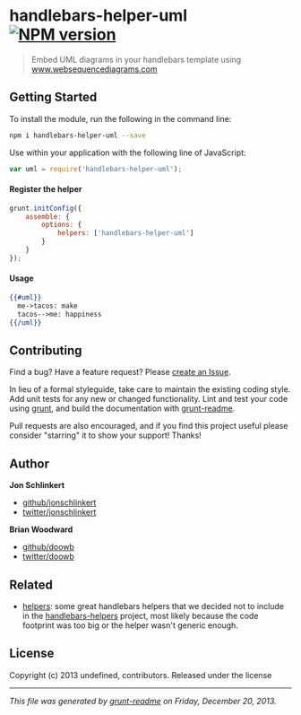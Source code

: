 # handlebars-helper-uml [![NPM version](https://badge.fury.io/js/handlebars-helper-uml.png)](http://badge.fury.io/js/handlebars-helper-uml) 

> Embed UML diagrams in your handlebars template using www.websequencediagrams.com

## Getting Started
To install the module, run the following in the command line:

```bash
npm i handlebars-helper-uml --save
```

Use within your application with the following line of JavaScript:

```js
var uml = require('handlebars-helper-uml');
```

#### Register the helper

```javascript
grunt.initConfig({
	assemble: {
		options: {
			helpers: ['handlebars-helper-uml']
		}
	}
});
```

#### Usage

```handlebars
{{#uml}}
  me->tacos: make
  tacos-->me: happiness
{{/uml}}
```



## Contributing
Find a bug? Have a feature request? Please [create an Issue](https://github.com/helpers/handlebars-helper-uml/issues).

In lieu of a formal styleguide, take care to maintain the existing coding style. Add unit tests for any new or changed functionality. Lint and test your code using [grunt][], and build the documentation with [grunt-readme](https://github.com/assemble/grunt-readme).

Pull requests are also encouraged, and if you find this project useful please consider "starring" it to show your support! Thanks!


## Author

**Jon Schlinkert**

+ [github/jonschlinkert](https://github.com/jonschlinkert)
+ [twitter/jonschlinkert](http://twitter.com/jonschlinkert)

**Brian Woodward**

+ [github/doowb](https://github.com/doowb)
+ [twitter/doowb](http://twitter.com/jonschlinkert)


## Related
+ [helpers](https://github.com/helpers): some great handlebars helpers that we decided not to include in the [handlebars-helpers](https://github.com/assemble/handlebars-helpers) project, most likely because the code footprint was too big or the helper wasn't generic enough.


## License
Copyright (c) 2013 undefined, contributors.
Released under the  license

***

_This file was generated by [grunt-readme](https://github.com/assemble/grunt-readme) on Friday, December 20, 2013._

[grunt]: http://gruntjs.com/
[Getting Started]: https://github.com/gruntjs/grunt/blob/devel/docs/getting_started.md
[package.json]: https://npmjs.org/doc/json.html
